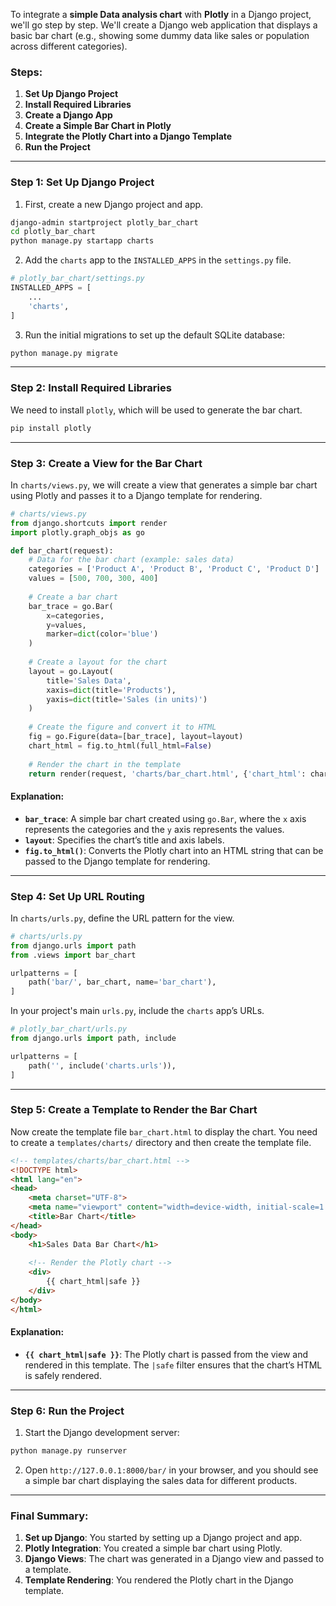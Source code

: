 To integrate a **simple Data analysis chart** with **Plotly** in a Django project, we'll go step by step. We'll create a Django web application that displays a basic bar chart (e.g., showing some dummy data like sales or population across different categories).

 

### Steps:

1. **Set Up Django Project**
2. **Install Required Libraries**
3. **Create a Django App**
4. **Create a Simple Bar Chart in Plotly**
5. **Integrate the Plotly Chart into a Django Template**
6. **Run the Project**

---

### Step 1: **Set Up Django Project**

1. First, create a new Django project and app.

```bash
django-admin startproject plotly_bar_chart
cd plotly_bar_chart
python manage.py startapp charts
```

2. Add the `charts` app to the `INSTALLED_APPS` in the `settings.py` file.

```python
# plotly_bar_chart/settings.py
INSTALLED_APPS = [
    ...
    'charts',
]
```

3. Run the initial migrations to set up the default SQLite database:

```bash
python manage.py migrate
```

---

### Step 2: **Install Required Libraries**

We need to install `plotly`, which will be used to generate the bar chart.

```bash
pip install plotly
```

---

### Step 3: **Create a View for the Bar Chart**

In `charts/views.py`, we will create a view that generates a simple bar chart using Plotly and passes it to a Django template for rendering.

```python
# charts/views.py
from django.shortcuts import render
import plotly.graph_objs as go

def bar_chart(request):
    # Data for the bar chart (example: sales data)
    categories = ['Product A', 'Product B', 'Product C', 'Product D']
    values = [500, 700, 300, 400]
    
    # Create a bar chart
    bar_trace = go.Bar(
        x=categories,
        y=values,
        marker=dict(color='blue')
    )
    
    # Create a layout for the chart
    layout = go.Layout(
        title='Sales Data',
        xaxis=dict(title='Products'),
        yaxis=dict(title='Sales (in units)')
    )
    
    # Create the figure and convert it to HTML
    fig = go.Figure(data=[bar_trace], layout=layout)
    chart_html = fig.to_html(full_html=False)
    
    # Render the chart in the template
    return render(request, 'charts/bar_chart.html', {'chart_html': chart_html})
```

#### Explanation:

- **`bar_trace`**: A simple bar chart created using `go.Bar`, where the `x` axis represents the categories and the `y` axis represents the values.
- **`layout`**: Specifies the chart’s title and axis labels.
- **`fig.to_html()`**: Converts the Plotly chart into an HTML string that can be passed to the Django template for rendering.

---

### Step 4: **Set Up URL Routing**

In `charts/urls.py`, define the URL pattern for the view.

```python
# charts/urls.py
from django.urls import path
from .views import bar_chart

urlpatterns = [
    path('bar/', bar_chart, name='bar_chart'),
]
```

In your project's main `urls.py`, include the `charts` app’s URLs.

```python
# plotly_bar_chart/urls.py
from django.urls import path, include

urlpatterns = [
    path('', include('charts.urls')),
]
```

---

### Step 5: **Create a Template to Render the Bar Chart**

Now create the template file `bar_chart.html` to display the chart. You need to create a `templates/charts/` directory and then create the template file.

```html
<!-- templates/charts/bar_chart.html -->
<!DOCTYPE html>
<html lang="en">
<head>
    <meta charset="UTF-8">
    <meta name="viewport" content="width=device-width, initial-scale=1.0">
    <title>Bar Chart</title>
</head>
<body>
    <h1>Sales Data Bar Chart</h1>
    
    <!-- Render the Plotly chart -->
    <div>
        {{ chart_html|safe }}
    </div>
</body>
</html>
```

#### Explanation:

- **`{{ chart_html|safe }}`**: The Plotly chart is passed from the view and rendered in this template. The `|safe` filter ensures that the chart’s HTML is safely rendered.

---

### Step 6: **Run the Project**

1. Start the Django development server:

```bash
python manage.py runserver
```

2. Open `http://127.0.0.1:8000/bar/` in your browser, and you should see a simple bar chart displaying the sales data for different products.

---

### Final Summary:

1. **Set up Django**: You started by setting up a Django project and app.
2. **Plotly Integration**: You created a simple bar chart using Plotly.
3. **Django Views**: The chart was generated in a Django view and passed to a template.
4. **Template Rendering**: You rendered the Plotly chart in the Django template.

 